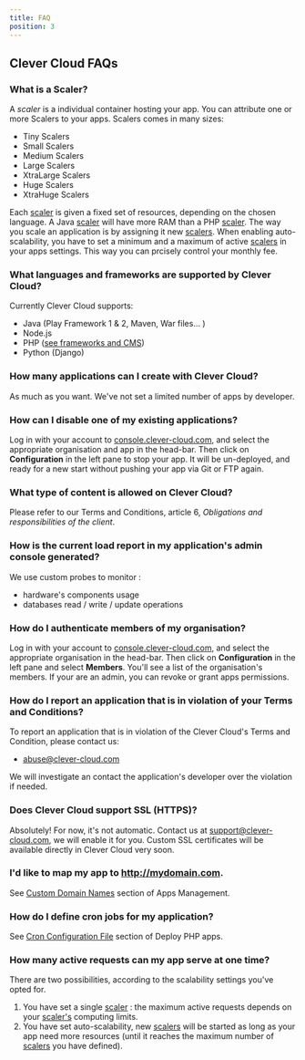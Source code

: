 ```yaml
---
title: FAQ
position: 3
---
```


## Clever Cloud FAQs

### What is a Scaler?

A <dfn id="def-scaler">scaler</dfn> is a individual container hosting your app. You can attribute one or more Scalers to your apps. Scalers comes in many sizes:

* Tiny Scalers
* Small Scalers
* Medium Scalers
* Large Scalers
* XtraLarge Scalers
* Huge Scalers
* XtraHuge Scalers

Each [scaler](#def-scaler) is given a fixed set of resources, depending on the chosen language. A Java [scaler](#def-scaler) will have more RAM than a PHP [scaler](#def-scaler).
The way you scale an application is by assigning it new [scalers](#def-scaler).
When enabling auto-scalability, you have to set a minimum and a maximum of active [scalers](#def-scaler) in your apps settings. This way you can prcisely control your monthly fee.

### What languages and frameworks are supported by Clever Cloud?

Currently Clever Cloud supports:

* Java (Play Framework 1 & 2, Maven, War files… )
* Node.js
* PHP ([see frameworks and CMS](/php/php-apps/#frameworks-and-cms))
* Python (Django)

### How many applications can I create with Clever Cloud?

As much as you want. We've not set a limited number of apps by developer.

### How can I disable one of my existing applications?

Log in with your account to [console.clever-cloud.com](https://console.clever-cloud.com), and select the appropriate organisation and app in the head-bar. Then click on **Configuration** in the left pane to stop your app. It will be un-deployed, and ready for a new start without pushing your app via Git or FTP again.

### What type of content is allowed on Clever Cloud?

Please refer to our Terms and Conditions, article 6, *Obligations and responsibilities of the client*.

### How is the current load report in my application's admin console generated?

We use custom probes to monitor :

* hardware's components usage
* databases read / write / update operations

### How do I authenticate members of my organisation?

Log in with your account to [console.clever-cloud.com](https://console.clever-cloud.com), and select the appropriate organisation in the head-bar. Then click on **Configuration** in the left pane and select **Members**. You'll see a list of the organisation's members. If your are an admin, you can revoke or grant apps permissions.

### How do I report an application that is in violation of your Terms and Conditions?

To report an application that is in violation of the Clever Cloud's Terms and Condition, please contact us: 

* <abuse@clever-cloud.com>

We will investigate an contact the application's developer over the violation if needed.

### Does Clever Cloud support SSL (HTTPS)?

Absolutely! For now, it's not automatic. Contact us at <support@clever-cloud.com>, we will enable it for you. Custom SSL certificates will be available directly in Clever Cloud very soon.

### I'd like to map my app to http://mydomain.com.

See [Custom Domain Names](/admin-console/apps-management/#custom-domain-names) section of Apps Management.

### How do I define cron jobs for my application?

See [Cron Configuration File](/php/php-apps/#cron-configuration-file) section of Deploy PHP apps.

### How many active requests can my app serve at one time?

There are two possibilities, according to the scalability settings you've opted for.

1. You have set a single [scaler](#def-scaler) : the maximum active requests depends on your [scaler's](#def-scaler) computing limits.
2. You have set auto-scalability, new [scalers](#def-scaler) will be started as long as your app need more resources (until it reaches the maximum number of [scalers](#def-scaler) you have defined).